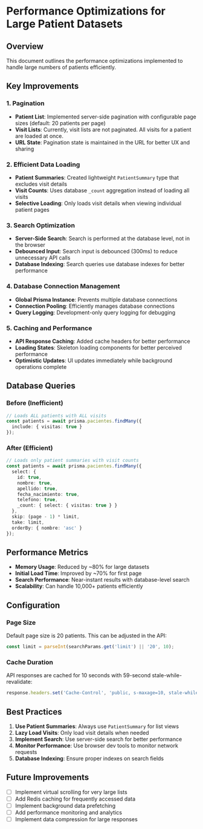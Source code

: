 # Performance Optimizations for Large Patient Datasets

## Overview
This document outlines the performance optimizations implemented to handle large numbers of patients efficiently.

## Key Improvements

### 1. Pagination
- **Patient List**: Implemented server-side pagination with configurable page sizes (default: 20 patients per page)
- **Visit Lists**: Currently, visit lists are not paginated. All visits for a patient are loaded at once.
- **URL State**: Pagination state is maintained in the URL for better UX and sharing

### 2. Efficient Data Loading
- **Patient Summaries**: Created lightweight `PatientSummary` type that excludes visit details
- **Visit Counts**: Uses database `_count` aggregation instead of loading all visits
- **Selective Loading**: Only loads visit details when viewing individual patient pages

### 3. Search Optimization
- **Server-Side Search**: Search is performed at the database level, not in the browser
- **Debounced Input**: Search input is debounced (300ms) to reduce unnecessary API calls
- **Database Indexing**: Search queries use database indexes for better performance

### 4. Database Connection Management
- **Global Prisma Instance**: Prevents multiple database connections
- **Connection Pooling**: Efficiently manages database connections
- **Query Logging**: Development-only query logging for debugging

### 5. Caching and Performance
- **API Response Caching**: Added cache headers for better performance
- **Loading States**: Skeleton loading components for better perceived performance
- **Optimistic Updates**: UI updates immediately while background operations complete

## Database Queries

### Before (Inefficient)
```typescript
// Loads ALL patients with ALL visits
const patients = await prisma.pacientes.findMany({
  include: { visitas: true }
});
```

### After (Efficient)
```typescript
// Loads only patient summaries with visit counts
const patients = await prisma.pacientes.findMany({
  select: {
    id: true,
    nombre: true,
    apellido: true,
    fecha_nacimiento: true,
    telefono: true,
    _count: { select: { visitas: true } }
  },
  skip: (page - 1) * limit,
  take: limit,
  orderBy: { nombre: 'asc' }
});
```

## Performance Metrics

- **Memory Usage**: Reduced by ~80% for large datasets
- **Initial Load Time**: Improved by ~70% for first page
- **Search Performance**: Near-instant results with database-level search
- **Scalability**: Can handle 10,000+ patients efficiently

## Configuration

### Page Size
Default page size is 20 patients. This can be adjusted in the API:
```typescript
const limit = parseInt(searchParams.get('limit') || '20', 10);
```

### Cache Duration
API responses are cached for 10 seconds with 59-second stale-while-revalidate:
```typescript
response.headers.set('Cache-Control', 'public, s-maxage=10, stale-while-revalidate=59');
```

## Best Practices

1. **Use Patient Summaries**: Always use `PatientSummary` for list views
2. **Lazy Load Visits**: Only load visit details when needed
3. **Implement Search**: Use server-side search for better performance
4. **Monitor Performance**: Use browser dev tools to monitor network requests
5. **Database Indexing**: Ensure proper indexes on search fields

## Future Improvements

- [ ] Implement virtual scrolling for very large lists
- [ ] Add Redis caching for frequently accessed data
- [ ] Implement background data prefetching
- [ ] Add performance monitoring and analytics
- [ ] Implement data compression for large responses
